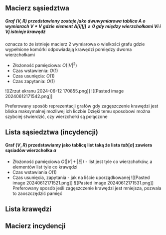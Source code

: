 ## Macierz sąsiedztwa
##### Graf $(V,R)$ przedstawiony zostaje jako dwuwymiarowa tablica A o wymiarach $V*V$ gdzie element $A[i][j]≠0$ gdy między wierzchołkami $Vi$ i $Vj$ istnieje krawędź

oznacza to że istnieje macierz 2 wymiarowa o wielkości grafu gdzie wypełnione komórki odpowiadają krawędzi pomiędzy dwoma wierzchołkami

 - Złożoność pamięciowa: $O(|V|^2)$
 - Czas wstawienia: $O(1)$
 - Czas usunięcia: $O(1)$
 - Czas zapytania: $O(1)$
 
![[Zrzut ekranu 2024-06-12 170855.png]]
![[Pasted image 20240612171542.png]]

Preferowany sposób reprezentacji grafów gdy zagęszczenie krawędzi jest bliska maksymalnej możliwej ich liczbie
Dzięki temu sposobowi można szybciej stwierdzić, czy wierzchołki są połączone
## Lista sąsiedztwa (incydencji)
#### Graf $(V,R)$ przedstawiamy jako tablicę list taką że lista $tab[a]$ zawiera sąsiadów wierzchołka $a$

- Złożoność pamięciowa $O(|V|+|E|)$ - list jest tyle co wierzchołków, a elementów list tyle co krawędzi
- Czas wstawiania $O(1)$
- Czas usunięcia, zapytania - jak na liście uporządkowanej
![[Pasted image 20240612171521.png]]
![[Pasted image 20240612171531.png]]
Preferowany sposób jeśli zagęszczenie krawędzi jest mniejsza, pozwala to zaoszczędzić pamięć
## Lista krawędzi
## Macierz incydencji